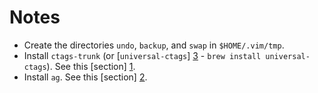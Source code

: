 # Notes

* Create the directories `undo`, `backup`, and `swap` in `$HOME/.vim/tmp`.
* Install `ctags-trunk` (or [`universal-ctags`] [3] - `brew install universal-ctags`). See this [section] [1].
* Install `ag`. See this [section] [2].

[1]: https://github.com/shawncplus/phpcomplete.vim#ctags
[2]: https://github.com/ggreer/the_silver_searcher#installation
[3]: https://github.com/universal-ctags/ctags
